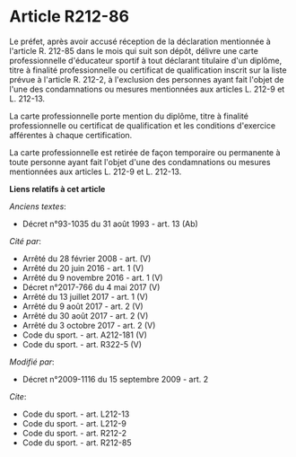 # Article R212-86

Le préfet, après avoir accusé réception de la déclaration mentionnée à l'article R. 212-85 dans le mois qui suit son dépôt,
délivre une carte professionnelle d'éducateur sportif à tout déclarant titulaire d'un diplôme, titre à finalité
professionnelle ou certificat de qualification inscrit sur la liste prévue à l'article R. 212-2, à l'exclusion des personnes
ayant fait l'objet de l'une des condamnations ou mesures mentionnées aux articles L. 212-9 et L. 212-13. 

La carte professionnelle porte mention du diplôme, titre à finalité professionnelle ou certificat de qualification et les
conditions d'exercice afférentes à chaque certification. 

La carte professionnelle est retirée de façon temporaire ou permanente à toute personne ayant fait l'objet d'une des
condamnations ou mesures mentionnées aux articles L. 212-9 et L. 212-13.

**Liens relatifs à cet article**

_Anciens textes_:

  - Décret n°93-1035 du 31 août 1993 - art. 13 (Ab)

_Cité par_:

  - Arrêté du 28 février 2008 - art. (V)
  - Arrêté du 20 juin 2016 - art. 1 (V)
  - Arrêté du 9 novembre 2016 - art. 1 (V)
  - Décret n°2017-766 du 4 mai 2017 (V)
  - Arrêté du 13 juillet 2017 - art. 1 (V)
  - Arrêté du 9 août 2017 - art. 2 (V)
  - Arrêté du 30 août 2017 - art. 2 (V)
  - Arrêté du 3 octobre 2017 - art. 2 (V)
  - Code du sport. - art. A212-181 (V)
  - Code du sport. - art. R322-5 (V)

_Modifié par_:

  - Décret n°2009-1116 du 15 septembre 2009 - art. 2

_Cite_:

  - Code du sport. - art. L212-13
  - Code du sport. - art. L212-9
  - Code du sport. - art. R212-2
  - Code du sport. - art. R212-85
